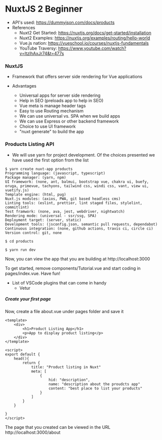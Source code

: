 # NuxtJS 2 Beginner

* API's used: https://dummyjson.com/docs/products
* References
  * Nuxt2 Get Started: https://nuxtjs.org/docs/get-started/installation
  * Nuxt2 Examples: https://nuxtjs.org/examples/routing/hello-world
  * Vue.js nation: https://vueschool.io/courses/nuxtjs-fundamentals
  * YouTube Traversy: https://www.youtube.com/watch?v=ltzlhAxJr74&t=477s


### NuxtJS

* Framework that offers server side rendering for Vue applications

* Advantages
  * Universal apps for server side rendering
  * Help in SEO (preloads app to help in SEO)
  * Vue meta is manage header tags
  * Easy to use Routing mechanism
  * We can use universal vs. SPA when we build apps
  * We can use Express or other backend framework
  * Choice to use UI framework
  * "nuxt generate" to build the app
  
### Products Listing API

* We will use yarn for project development. Of the choices presented we have used the first option from the list

```
$ yarn create nuxt-app products
Programming language: (javascript, typescript)
Package manager: (yarn, npm)
UI framework: (none, ant, balmui, bootstrap vue, chakra ui, buefy, oruga, primevue, tachyons, tailwind css, windi css, vant, view ui, vuetify.js)
Template engine: (html, pug)
Nuxt.js modules: (axios, PWA, git based headless cms)
Linting tools: (eslint, prettier, lint staged files, stylelint, commitlint)
Test framwork: (none, ava, jest, webdriver, nightwatch)
Rendering mode: (universal - ssr/ssg, SPA)
Deployment target: (server, static)
Development tools: (jsconfig.json, semantic pull requests, dependabot)
Continuous integration: (none, github actions, travis ci, circle ci)
Version control: git, none

$ cd products

$ yarn run dev

```

Now, you can view the app that you are building at http://localhost:3000

To get started, remove components/Tutorial.vue and start coding in pages/index.vue. Have fun!

* List of VSCode plugins that can come in handy
  * Vetur

##### Create your first page

Now, create a file about.vue under pages folder and save it
```
<template>
    <div>
        <h1>Product Listing App</h1>
        <p>App to display product listing</p>
    </div>
</template>

<script>
export default {
    head(){
        return {
            title: "Product listing in Nuxt"
            meta: [
                {
                    hid: "description",
                    name: "description about the proudcts app"
                    content: "best place to list your products"
                }
            ]
        }
    }
    
}
</script>
```

The page that you created can be viewed in the URL http://localhost:3000/about